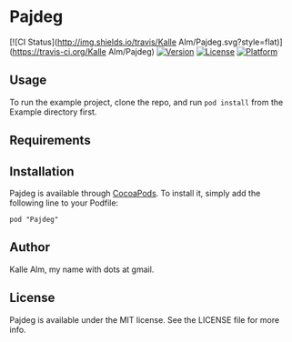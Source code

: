 # Pajdeg

[![CI Status](http://img.shields.io/travis/Kalle Alm/Pajdeg.svg?style=flat)](https://travis-ci.org/Kalle Alm/Pajdeg)
[![Version](https://img.shields.io/cocoapods/v/Pajdeg.svg?style=flat)](http://cocoadocs.org/docsets/Pajdeg)
[![License](https://img.shields.io/cocoapods/l/Pajdeg.svg?style=flat)](http://cocoadocs.org/docsets/Pajdeg)
[![Platform](https://img.shields.io/cocoapods/p/Pajdeg.svg?style=flat)](http://cocoadocs.org/docsets/Pajdeg)

## Usage

To run the example project, clone the repo, and run `pod install` from the Example directory first.

## Requirements

## Installation

Pajdeg is available through [CocoaPods](http://cocoapods.org). To install
it, simply add the following line to your Podfile:

    pod "Pajdeg"

## Author

Kalle Alm, my name with dots at gmail.

## License

Pajdeg is available under the MIT license. See the LICENSE file for more info.

